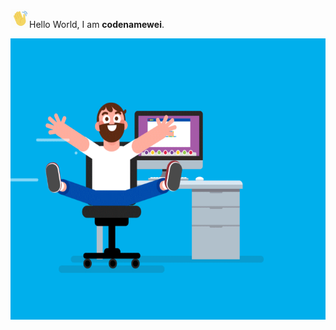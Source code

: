 <img src="metadata/hello.gif" width="30">Hello World, I am **codenamewei**.<br />

<p align="center">
  <img width="600" height="450" src="metadata/image.gif">
</p>  

<!--
**codenamewei/codenamewei** is a ✨ _special_ ✨ repository because its `README.md` (this file) appears on your GitHub profile.

Here are some ideas to get you started:

- 🔭 I’m currently working on ...
- 🌱 I’m currently learning ...
- 👯 I’m looking to collaborate on ...
- 🤔 I’m looking for help with ...
- 💬 Ask me about ...
- 📫 How to reach me: ...
- 😄 Pronouns: ...
- ⚡ Fun fact: ...

About Me
My Work
-->
